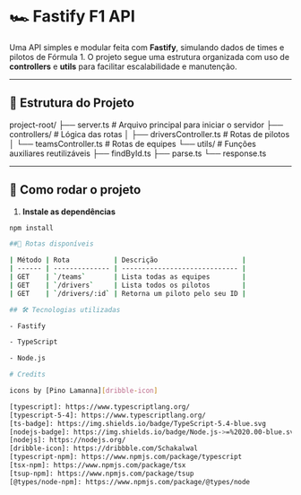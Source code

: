 # 🏎️ Fastify F1 API

Uma API simples e modular feita com **Fastify**, simulando dados de times e pilotos de Fórmula 1. O projeto segue uma estrutura organizada com uso de **controllers** e **utils** para facilitar escalabilidade e manutenção.

---

## 📁 Estrutura do Projeto

project-root/
├── server.ts # Arquivo principal para iniciar o servidor
├── controllers/ # Lógica das rotas
│ ├── driversController.ts # Rotas de pilotos
│ └── teamsController.ts # Rotas de equipes
└── utils/ # Funções auxiliares reutilizáveis
├── findById.ts
├── parse.ts
└── response.ts


---

## 🚀 Como rodar o projeto

1. **Instale as dependências**
```bash
npm install

##📡 Rotas disponíveis

| Método | Rota           | Descrição                     |
| ------ | -------------- | ----------------------------- |
| GET    | `/teams`       | Lista todas as equipes        |
| GET    | `/drivers`     | Lista todos os pilotos        |
| GET    | `/drivers/:id` | Retorna um piloto pelo seu ID |

## 🛠️ Tecnologias utilizadas

- Fastify

- TypeScript

- Node.js

# Credits

icons by [Pino Lamanna][dribble-icon]

[typescript]: https://www.typescriptlang.org/
[typescript-5-4]: https://www.typescriptlang.org/
[ts-badge]: https://img.shields.io/badge/TypeScript-5.4-blue.svg
[nodejs-badge]: https://img.shields.io/badge/Node.js->=%2020.00-blue.svg
[nodejs]: https://nodejs.org/
[dribble-icon]: https://dribbble.com/Schakalwal
[typescript-npm]: https://www.npmjs.com/package/typescript
[tsx-npm]: https://www.npmjs.com/package/tsx
[tsup-npm]: https://www.npmjs.com/package/tsup
[@types/node-npm]: https://www.npmjs.com/package/@types/node
